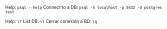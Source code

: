﻿Help: ```psql --help```
Connect to a DB: ```psql -h localhost -p 5432 -U postgres test```

Help: ```\?```
List DB: ```\l```
Cerrar conexión a BD: ```\q```
